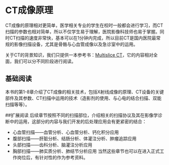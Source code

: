 # CT成像原理

CT成像的原理相对更简单，医学相关专业的学生在校时一般都会进行学习，而CT扫描的参数也相对简单，所以不仅学生易于理解，医院影像科技师也易于掌握。同时CT扫描的速度非常快，基本可以在1分钟内完成，所以目前CT是国内医院最常规的影像扫描设备，尤其是骨骼与心血管成像以及急诊室中的运用。

关于CT的背景知识，我们只提供一本参考书：[Multislice CT](./Multislice_CT.pdf)，它的内容相对全面，我们可以分不同阶段进行阅读。

## 基础阅读
本书的第1-8章介绍了CT成像的相关技术，包括X射线成像的原理、CT设备的关键部件及其参数、CT扫描中运用的技术（造影剂的使用、与心电的结合扫描、双能扫描等等）。

##扩展阅读
后续章节按照不同的扫描部位，介绍相关的扫描协议及其在影像学诊断中的运用，这部分的内容与我们开发的后处理应用会有更紧密的结合：
+ 心血管扫描——血管分析、心血管分析、钙化积分应用
+ 腹部扫描——肝脏分析、结肠分析、体灌注分析、肿瘤追踪应用
+ 头部扫描——齿科分析、脑灌注分析应用
+ 胸部扫描——肺实质分析、肺结节分析应用
当然这些章节也可以在进入正式工作岗位后，有针对性的作为参考资料。
